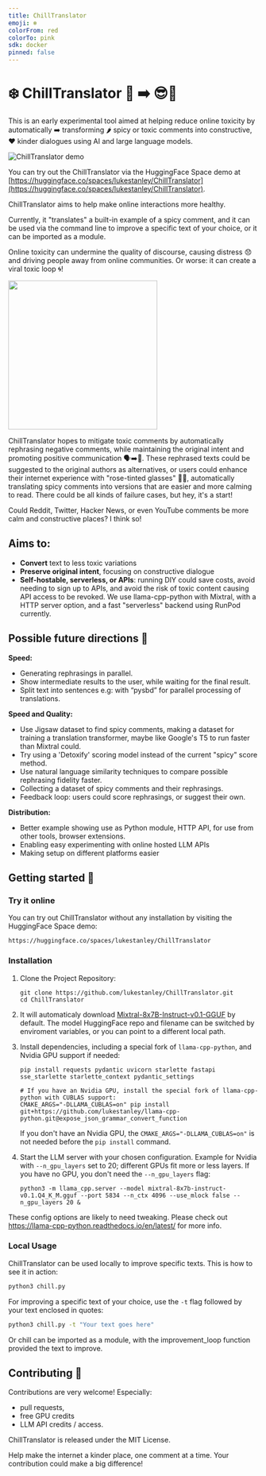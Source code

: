 ```yaml
---
title: ChillTranslator
emoji: ❄️
colorFrom: red
colorTo: pink
sdk: docker
pinned: false
---
```

# ❄️ ChillTranslator 🤬 ➡️ 😎💬


This is an early experimental tool aimed at helping reduce online toxicity by automatically ➡️ transforming 🌶️ spicy or toxic comments into constructive, ❤️ kinder dialogues using AI and large language models.

![ChillTranslator demo](https://github.com/lukestanley/ChillTranslator/assets/306671/128611f4-3e8e-4c52-ba20-2ae61d727d52)


You can try out the ChillTranslator via the HuggingFace Space demo at [https://huggingface.co/spaces/lukestanley/ChillTranslator](https://huggingface.co/spaces/lukestanley/ChillTranslator).


ChillTranslator aims to help make online interactions more healthy.

Currently, it "translates" a built-in example of a spicy comment, and it can be used via the command line to improve a specific text of your choice, or it can be imported as a module.

Online toxicity can undermine the quality of discourse, causing distress 😞 and driving people away from online communities. Or worse: it can create a viral toxic loop 🌀!

<img src="https://github.com/lukestanley/ChillTranslator/assets/306671/2899f311-24ee-4ce4-ba76-d1de665aab01" width="300">

ChillTranslator hopes to mitigate toxic comments by automatically rephrasing negative comments, while maintaining the original intent and promoting positive communication 🗣️➡️💬. These rephrased texts could be suggested to the original authors as alternatives, or users could enhance their internet experience with "rose-tinted glasses" 🌹😎, automatically translating spicy comments into versions that are easier and more calming to read.
There could be all kinds of failure cases, but hey, it's a start!

Could Reddit, Twitter, Hacker News, or even YouTube comments be more calm and constructive places? I think so!

## Aims to:
- **Convert** text to less toxic variations
- **Preserve original intent**, focusing on constructive dialogue
- **Self-hostable, serverless, or APIs**: running DIY could save costs, avoid needing to sign up to APIs, and avoid the risk of toxic content causing API access to be revoked. We use llama-cpp-python with Mixtral, with a HTTP server option, and a fast "serverless" backend using RunPod currently.

## Possible future directions 🌟

**Speed:**
- Generating rephrasings in parallel.
- Show intermediate results to the user, while waiting for the final result.
- Split text into sentences e.g: with “pysbd” for parallel processing of translations.

**Speed and Quality:**
- Use Jigsaw dataset to find spicy comments, making a dataset for training a translation transformer, maybe like Google's T5 to run faster than Mixtral could.
- Try using a 'Detoxify' scoring model instead of the current "spicy" score method.
- Use natural language similarity techniques to compare possible rephrasing fidelity faster.
- Collecting a dataset of spicy comments and their rephrasings.
- Feedback loop: users could score rephrasings, or suggest their own.

**Distribution:**
- Better example showing use as Python module, HTTP API, for use from other tools, browser extensions.
- Enabling easy experimenting with online hosted LLM APIs
- Making setup on different platforms easier


## Getting started 🚀

### Try it online

You can try out ChillTranslator without any installation by visiting the HuggingFace Space demo:
```
https://huggingface.co/spaces/lukestanley/ChillTranslator
```

### Installation

1. Clone the Project Repository:
   ```
   git clone https://github.com/lukestanley/ChillTranslator.git
   cd ChillTranslator
   ```
2. It will automaticaly download [Mixtral-8x7B-Instruct-v0.1-GGUF](https://huggingface.co/TheBloke/Mixtral-8x7B-Instruct-v0.1-GGUF/resolve/main/mixtral-8x7b-instruct-v0.1.Q4_K_M.gguf?download=true) by default. The model HuggingFace repo and filename can be switched by enviroment variables, or you can point to a different local path.
3. Install dependencies, including a special fork of `llama-cpp-python`, and Nvidia GPU support if needed:
   ```
   pip install requests pydantic uvicorn starlette fastapi sse_starlette starlette_context pydantic_settings

   # If you have an Nvidia GPU, install the special fork of llama-cpp-python with CUBLAS support:
   CMAKE_ARGS="-DLLAMA_CUBLAS=on" pip install git+https://github.com/lukestanley/llama-cpp-python.git@expose_json_grammar_convert_function
   ```
   If you don't have an Nvidia GPU, the `CMAKE_ARGS="-DLLAMA_CUBLAS=on"` is not needed before the `pip install` command.
   
4. Start the LLM server with your chosen configuration. Example for Nvidia with `--n_gpu_layers` set to 20; different GPUs fit more or less layers. If you have no GPU, you don't need the `--n_gpu_layers` flag:
   ```
   python3 -m llama_cpp.server --model mixtral-8x7b-instruct-v0.1.Q4_K_M.gguf --port 5834 --n_ctx 4096 --use_mlock false --n_gpu_layers 20 &
   ```
These config options are likely to need tweaking. Please check out https://llama-cpp-python.readthedocs.io/en/latest/ for more info.


### Local Usage

ChillTranslator can be used locally to improve specific texts. This is how to see it in action:
```python
python3 chill.py
```

For improving a specific text of your choice, use the `-t` flag followed by your text enclosed in quotes:
```bash
python3 chill.py -t "Your text goes here"
```

Or chill can be imported as a module, with the improvement_loop function provided the text to improve.

## Contributing 🤝

Contributions are very welcome!
Especially:
- pull requests,
- free GPU credits
- LLM API credits / access.

ChillTranslator is released under the MIT License.

Help make the internet a kinder place, one comment at a time.
Your contribution could make a big difference!